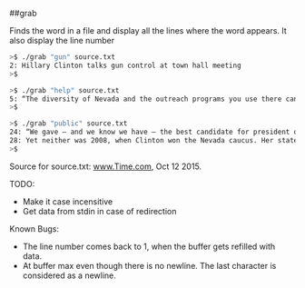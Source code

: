 ##grab

Finds the word in a file and display all the lines where the word appears. It also display the line number

```bash
>$ ./grab "gun" source.txt
2: Hillary Clinton talks gun control at town hall meeting
>$

>$ ./grab "help" source.txt
5: “The diversity of Nevada and the outreach programs you use there can help us reach out to those communities in other states,” he said.
>$

>$ ./grab "public" source.txt
24: “We gave — and we know we have — the best candidate for president of all the candidates for president, Democrat or Republican — Hillary Clinton,” Castro told about two dozen Clinton volunteers who, armed with clipboards filled with computer-generated lists of potential voters, were about to set out for an afternoon of door-knocking in heavily Latino East Las Vegas.
28: Yet neither was 2008, when Clinton won the Nevada caucus. Her state director then was Robby Mook, who is now her national campaign manager. Her field director that year was Marlon Marshall, now the national campaign’s director of public engagement. Emmy Ruiz, who worked on the Clinton 2008 effort and then ran Obama’s successful 2012 race in Nevada, is now overseeing Clinton’s 2016 effort in the state.
>$
```
Source for source.txt: www.Time.com, Oct 12 2015.

TODO: 
- Make it case incensitive
- Get data from stdin in case of redirection

Known Bugs:
- The line number comes back to 1, when the buffer gets refilled with data.
- At buffer max even though there is no newline. The last character is considered as a newline. 
